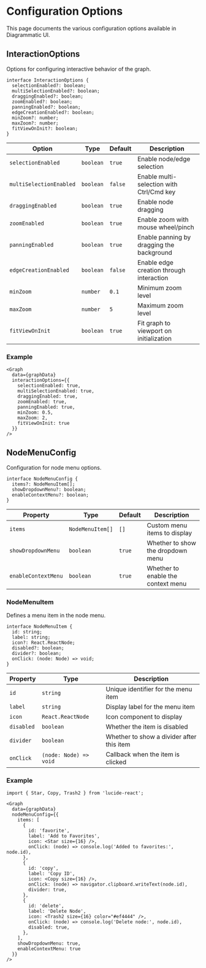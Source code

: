 # Configuration Options

This page documents the various configuration options available in Diagrammatic UI.

## InteractionOptions

Options for configuring interactive behavior of the graph.

```tsx
interface InteractionOptions {
  selectionEnabled?: boolean;
  multiSelectionEnabled?: boolean;
  draggingEnabled?: boolean;
  zoomEnabled?: boolean;
  panningEnabled?: boolean;
  edgeCreationEnabled?: boolean;
  minZoom?: number;
  maxZoom?: number;
  fitViewOnInit?: boolean;
}
```

| Option | Type | Default | Description |
|--------|------|---------|-------------|
| `selectionEnabled` | `boolean` | `true` | Enable node/edge selection |
| `multiSelectionEnabled` | `boolean` | `false` | Enable multi-selection with Ctrl/Cmd key |
| `draggingEnabled` | `boolean` | `true` | Enable node dragging |
| `zoomEnabled` | `boolean` | `true` | Enable zoom with mouse wheel/pinch |
| `panningEnabled` | `boolean` | `true` | Enable panning by dragging the background |
| `edgeCreationEnabled` | `boolean` | `false` | Enable edge creation through interaction |
| `minZoom` | `number` | `0.1` | Minimum zoom level |
| `maxZoom` | `number` | `5` | Maximum zoom level |
| `fitViewOnInit` | `boolean` | `true` | Fit graph to viewport on initialization |

### Example

```tsx
<Graph
  data={graphData}
  interactionOptions={{
    selectionEnabled: true,
    multiSelectionEnabled: true,
    draggingEnabled: true,
    zoomEnabled: true,
    panningEnabled: true,
    minZoom: 0.5,
    maxZoom: 2,
    fitViewOnInit: true
  }}
/>
```

## NodeMenuConfig

Configuration for node menu options.

```tsx
interface NodeMenuConfig {
  items?: NodeMenuItem[];
  showDropdownMenu?: boolean;
  enableContextMenu?: boolean;
}
```

| Property | Type | Default | Description |
|----------|------|---------|-------------|
| `items` | `NodeMenuItem[]` | `[]` | Custom menu items to display |
| `showDropdownMenu` | `boolean` | `true` | Whether to show the dropdown menu |
| `enableContextMenu` | `boolean` | `true` | Whether to enable the context menu |

### NodeMenuItem

Defines a menu item in the node menu.

```tsx
interface NodeMenuItem {
  id: string;
  label: string;
  icon?: React.ReactNode;
  disabled?: boolean;
  divider?: boolean;
  onClick: (node: Node) => void;
}
```

| Property | Type | Description |
|----------|------|-------------|
| `id` | `string` | Unique identifier for the menu item |
| `label` | `string` | Display label for the menu item |
| `icon` | `React.ReactNode` | Icon component to display |
| `disabled` | `boolean` | Whether the item is disabled |
| `divider` | `boolean` | Whether to show a divider after this item |
| `onClick` | `(node: Node) => void` | Callback when the item is clicked |

### Example

```tsx
import { Star, Copy, Trash2 } from 'lucide-react';

<Graph
  data={graphData}
  nodeMenuConfig={{
    items: [
      {
        id: 'favorite',
        label: 'Add to Favorites',
        icon: <Star size={16} />,
        onClick: (node) => console.log('Added to favorites:', node.id),
      },
      {
        id: 'copy',
        label: 'Copy ID',
        icon: <Copy size={16} />,
        onClick: (node) => navigator.clipboard.writeText(node.id),
        divider: true,
      },
      {
        id: 'delete',
        label: 'Delete Node',
        icon: <Trash2 size={16} color="#ef4444" />,
        onClick: (node) => console.log('Delete node:', node.id),
        disabled: true,
      },
    ],
    showDropdownMenu: true,
    enableContextMenu: true
  }}
/>
``` 
